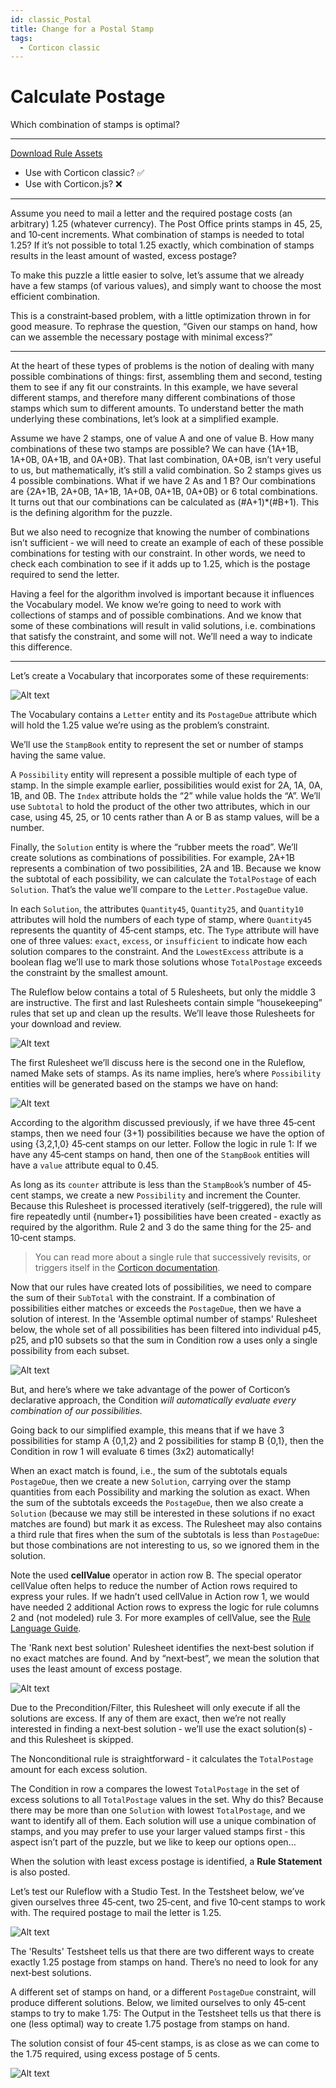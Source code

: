 ```yaml
---
id: classic_Postal
title: Change for a Postal Stamp
tags:
  - Corticon classic
---
```


# Calculate Postage
Which combination of stamps is optimal?

---

[Download Rule Assets](https://minhaskamal.github.io/DownGit/#/home?url=https://github.com/corticon/templates/blob/main/classic-templates/Postage-Calculation/Postage%20Calculation.zip)
* Use with Corticon classic? ✅
* Use with Corticon.js? ❌
---
Assume you need to mail a letter and the required postage costs (an arbitrary) 1.25 (whatever currency). The Post Office prints stamps in 45, 25, and 10‐cent increments. What combination of stamps is needed to total 1.25? If it’s not possible to total 1.25 exactly, which combination of stamps results in the least amount of wasted, excess postage?

To make this puzzle a little easier to solve, let’s assume that we already have a few stamps (of various values), and simply want to choose the most efficient combination.

This is a constraint‐based problem, with a little optimization thrown in for good measure. To rephrase the question, “Given our stamps on hand, how can we assemble the necessary postage with minimal excess?”

--- 

At the heart of these types of problems is the notion of dealing with many possible combinations of things: first, assembling them and second, testing them to see if any fit our constraints. In this example, we have several different stamps, and therefore many different combinations of those stamps which sum to different amounts. To understand better the math underlying these combinations, let’s look at a simplified example.

Assume we have 2 stamps, one of value A and one of value B. How many combinations of these two stamps are possible? We can have {1A+1B, 1A+0B, 0A+1B, and 0A+0B}. That last combination, 0A+0B, isn’t very useful to us, but mathematically, it’s still a valid combination. So 2 stamps gives us 4 possible combinations. What if we have 2 As and 1 B? Our combinations are {2A+1B, 2A+0B, 1A+1B, 1A+0B, 0A+1B, 0A+0B} or 6 total combinations. It turns out that our combinations can be calculated as (#A+1)*(#B+1). This is the defining algorithm for the puzzle. 

But we also need to recognize that knowing the number of combinations isn’t sufficient ‐ we will need to create an example of each of these possible combinations for testing with our constraint. In other words, we need to check each combination to see if it adds up to 1.25, which is the postage required to send the letter.

Having a feel for the algorithm involved is important because it influences the Vocabulary model. We know we’re going to need to work with collections of stamps and of possible combinations. And we know that some of these combinations will result in valid solutions, i.e. combinations that satisfy the constraint, and some will not. We’ll need a way to indicate this difference.

---

Let’s create a Vocabulary that incorporates some of these requirements: 

![Alt text](images/postage1.png)

The Vocabulary contains a `Letter` entity and its `PostageDue` attribute which will hold the 1.25 value we’re using as the problem’s constraint.

We’ll use the `StampBook` entity to represent the set or number of stamps having the same value.

A `Possibility` entity will represent a possible multiple of each type of stamp. In the simple example earlier, possibilities would exist for 2A, 1A, 0A, 1B, and 0B. The `Index` attribute holds the “2” while value holds the “A”. We’ll use `Subtotal` to hold the product of the other two attributes, which in our case, using 45, 25, or 10 cents rather than A or B as stamp values, will be a number.

Finally, the `Solution` entity is where the “rubber meets the road”. We’ll create solutions as combinations of possibilities. For example, 2A+1B represents a combination of two possibilities, 2A and 1B. Because we know the subtotal of each possibility, we can calculate the `TotalPostage` of each `Solution`. That’s the value we’ll compare to the `Letter.PostageDue` value.

In each `Solution`, the attributes `Quantity45`, `Quantity25`, and `Quantity10` attributes will hold the numbers of each type of stamp, where `Quantity45` represents the quantity of 45‐cent stamps, etc. The `Type` attribute will have one of three values: `exact`, `excess`, or `insufficient` to indicate how each solution compares to the constraint. And the `LowestExcess` attribute is a boolean flag we’ll use to mark those solutions whose `TotalPostage` exceeds the constraint by the smallest amount.

The Ruleflow below contains a total of 5 Rulesheets, but only the middle 3 are instructive. The first and last Rulesheets contain simple “housekeeping” rules that set up and clean up the results. We’ll leave those Rulesheets for your download and review.

![Alt text](images/postage2.png)

The first Rulesheet we’ll discuss here is the second one in the Ruleflow, named Make sets of stamps. As its name implies, here’s where `Possibility` entities will be generated based on the stamps we have on hand:

![Alt text](images/postage3.png)

According to the algorithm discussed previously, if we have three 45‐cent stamps, then we need four (3+1) possibilities because we have the option of using {3,2,1,0} 45‐cent stamps on our letter. Follow the logic in rule 1: If we have any 45‐cent stamps on hand, then one of the `StampBook` entities will have a `value` attribute equal to 0.45.

As long as its `counter` attribute is less than the `StampBook`’s number of 45‐cent stamps, we create a new `Possibility` and increment the Counter. Because this Rulesheet is processed iteratively (self-triggered), the rule will fire repeatedly until {number+1} possibilities have been created ‐ exactly as required by the algorithm. Rule 2 and 3 do the same thing for the 25‐ and 10‐cent stamps.

> You can read more about a single rule that successively revisits, or triggers itself in the [Corticon documentation](https://docs.progress.com/bundle/corticon-rule-modeling/page/Types-of-loops.html?labelkey=product_corticon).

Now that our rules have created lots of possibilities, we need to compare the sum of their `SubTotal` with the constraint. If a combination of possibilities either matches or exceeds the `PostageDue`, then we have a solution of interest. In the 'Assemble optimal number of stamps' Rulesheet below, the whole set of all possibilities has been filtered into individual p45, p25, and p10 subsets so that the sum in Condition row a uses only a single possibility from each subset. 

![Alt text](images/postage4.png)

But, and here’s where we take advantage of the power of Corticon’s declarative approach, the Condition _will automatically evaluate every combination of our possibilities._

Going back to our simplified example, this means that if we have 3 possibilities for stamp A {0,1,2} and 2 possibilities for stamp B {0,1}, then the Condition in row 1 will evaluate 6 times (3x2) automatically!

When an exact match is found, i.e., the sum of the subtotals equals `PostageDue`, then we create a new `Solution`, carrying over the stamp quantities from each Possibility and marking the solution as exact. When the sum of the subtotals exceeds the `PostageDue`, then we also create a `Solution` (because we may still be interested in these solutions if no exact matches are found) but mark it as excess. The Rulesheet may also contains a third rule that fires when the sum of the subtotals is less than `PostageDue`: but those combinations are not interesting to us, so we ignored them in the solution.

Note the used **cellValue** operator in action row B. The special operator cellValue often helps to reduce the number of Action rows required to express your rules. If we hadn’t used cellValue in Action row 1, we would have needed 2 additional Action rows to express the logic for rule columns 2 and (not modeled) rule 3. For more examples of cellValue, see the [Rule Language Guide](https://docs.progress.com/bundle/corticon-js-rule-language/page/CellValue.html).

The 'Rank next best solution' Rulesheet identifies the next‐best solution if no exact matches are found. And by “next‐best”, we mean the solution that uses the least amount of excess postage.

![Alt text](images/postage5.png)

Due to the Precondition/Filter, this Rulesheet will only execute if all the solutions are excess. If any of them are exact, then we’re not really interested in finding a next‐best solution ‐ we’ll use the exact solution(s) ‐ and this Rulesheet is skipped.

The Nonconditional rule is straightforward ‐ it calculates the `TotalPostage` amount for each excess solution.

The Condition in row a compares the lowest `TotalPostage` in the set of excess solutions to all `TotalPostage` values in the set. Why do this? Because there may be more than one `Solution` with lowest `TotalPostage`, and we want to identify all of them. Each solution will use a unique combination of stamps, and you may prefer to use your larger valued stamps first ‐ this aspect isn’t part of the puzzle, but we like to keep our options open…

When the solution with least excess postage is identified, a **Rule Statement** is also posted.

Let’s test our Ruleflow with a Studio Test. In the Testsheet below, we’ve given ourselves three 45‐cent, two 25‐cent, and five 10‐cent stamps to work with. The required postage to mail the letter is 1.25.

![Alt text](images/postage6.png)

The 'Results' Testsheet tells us that there are two different ways to create exactly 1.25 postage from stamps on hand. There’s no need to look for any next‐best solutions.

A different set of stamps on hand, or a different `PostageDue` constraint, will produce different solutions. Below, we limited ourselves to only 45‐cent stamps to try to make 1.75: The Output in the Testsheet tells us that there is one (less optimal) way to create 1.75 postage from stamps on hand. 

The solution consist of four 45‐cent stamps, is as close as we can come to the 1.75 required, using excess postage of 5 cents.

![Alt text](images/postage7.png)